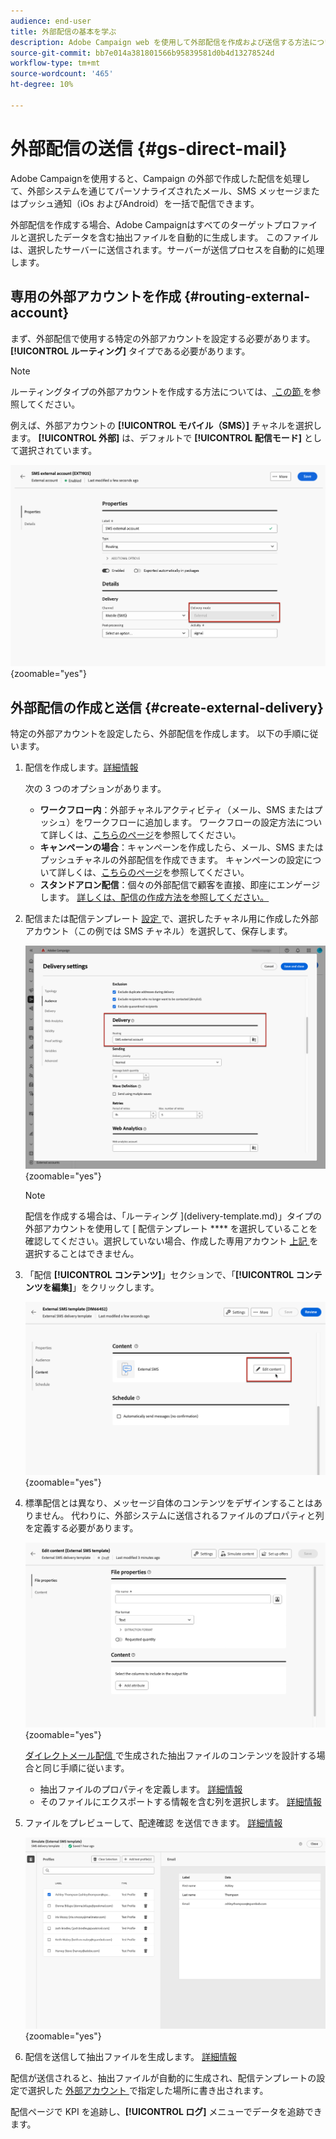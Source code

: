 ```yaml
---
audience: end-user
title: 外部配信の基本を学ぶ
description: Adobe Campaign web を使用して外部配信を作成および送信する方法について説明します
source-git-commit: bb7e014a381801566b95839581d0b4d13278524d
workflow-type: tm+mt
source-wordcount: '465'
ht-degree: 10%

---
```


# 外部配信の送信 {#gs-direct-mail}

Adobe Campaignを使用すると、Campaign の外部で作成した配信を処理して、外部システムを通じてパーソナライズされたメール、SMS メッセージまたはプッシュ通知（iOs およびAndroid）を一括で配信できます。

<!--The supported channels are Email, Mobile (SMS), and Push (iOs and Android).-->

外部配信を作成する場合、Adobe Campaignはすべてのターゲットプロファイルと選択したデータを含む抽出ファイルを自動的に生成します。 このファイルは、選択したサーバーに送信されます。サーバーが送信プロセスを自動的に処理します。

## 専用の外部アカウントを作成 {#routing-external-account}

まず、外部配信で使用する特定の外部アカウントを設定する必要があります。 **[!UICONTROL ルーティング]** タイプである必要があります。

>[!NOTE]
>
>ルーティングタイプの外部アカウントを作成する方法については、[ この節 ](../administration/external-account.md#routing) を参照してください。

例えば、外部アカウントの **[!UICONTROL モバイル（SMS）]** チャネルを選択します。 **[!UICONTROL 外部]** は、デフォルトで **[!UICONTROL 配信モード]** として選択されています。

![](../administration/assets/external-account-delivery-mode.png){zoomable="yes"}

## 外部配信の作成と送信 {#create-external-delivery}

特定の外部アカウントを設定したら、外部配信を作成します。 以下の手順に従います。

1. 配信を作成します。[詳細情報](create-deliveries.md)

   次の 3 つのオプションがあります。

   * **ワークフロー内**：外部チャネルアクティビティ（メール、SMS またはプッシュ）をワークフローに追加します。 ワークフローの設定方法について詳しくは、[こちらのページ](../workflows/gs-workflow-creation.md)を参照してください。
   * **キャンペーンの場合**：キャンペーンを作成したら、メール、SMS またはプッシュチャネルの外部配信を作成できます。 キャンペーンの設定について詳しくは、[こちらのページ](../campaigns/gs-campaigns.md)を参照してください。
   * **スタンドアロン配信**：個々の外部配信で顧客を直接、即座にエンゲージします。 [詳しくは、配信の作成方法を参照してください。](../msg/gs-deliveries.md)

1. 配信または配信テンプレート [ 設定 ](../advanced-settings/delivery-settings.md) で、選択したチャネル用に作成した外部アカウント（この例では SMS チャネル）を選択して、保存します。

   ![](assets/external-delivery-routing.png){zoomable="yes"}

   >[!NOTE]
   >
   >配信を作成する場合は、「ルーティング ](delivery-template.md)」タイプの外部アカウントを使用して [ 配信テンプレート **** を選択していることを確認してください。選択していない場合、作成した専用アカウント [ 上記 ](#routing-external-account) を選択することはできません。

1. 「配信 **[!UICONTROL コンテンツ]**」セクションで、「**[!UICONTROL コンテンツを編集]**」をクリックします。

   ![](assets/external-delivery-edit-content.png){zoomable="yes"}

1. 標準配信とは異なり、メッセージ自体のコンテンツをデザインすることはありません。 代わりに、外部システムに送信されるファイルのプロパティと列を定義する必要があります。

   ![](assets/external-delivery-file-properties.png){zoomable="yes"}

   [ ダイレクトメール配信 ](../direct-mail/content-direct-mail.md) で生成された抽出ファイルのコンテンツを設計する場合と同じ手順に従います。

   * 抽出ファイルのプロパティを定義します。 [詳細情報](../direct-mail/content-direct-mail.md#properties)
   * そのファイルにエクスポートする情報を含む列を選択します。 [詳細情報](../direct-mail/content-direct-mail.md#content)

1. ファイルをプレビューして、配達確認 <!--not in UI right now - to check--> を送信できます。 [詳細情報](../direct-mail/send-direct-mail.md#preview-dm)

   ![](assets/external-delivery-simulate.png){zoomable="yes"}

1. 配信を送信して抽出ファイルを生成します。 [詳細情報](../direct-mail/send-direct-mail.md#send-dm)

配信が送信されると、抽出ファイルが自動的に生成され、配信テンプレートの設定で選択した [ 外部アカウント ](../administration/external-account.md#create-ext-account) で指定した場所に書き出されます。

配信ページで KPI を追跡し、**[!UICONTROL ログ]** メニューでデータを追跡できます。